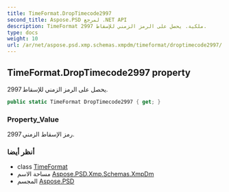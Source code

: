 ```yaml
---
title: TimeFormat.DropTimecode2997
second_title: Aspose.PSD لمرجع .NET API
description: TimeFormat ملكية. يحصل على الرمز الزمني للإسقاط 2997.
type: docs
weight: 10
url: /ar/net/aspose.psd.xmp.schemas.xmpdm/timeformat/droptimecode2997/
---
```

## TimeFormat.DropTimecode2997 property

يحصل على الرمز الزمني للإسقاط 2997.

```csharp
public static TimeFormat DropTimecode2997 { get; }
```

### Property_Value

رمز الإسقاط الزمني 2997.

### أنظر أيضا

* class [TimeFormat](../)
* مساحة الاسم [Aspose.PSD.Xmp.Schemas.XmpDm](../../timeformat/)
* المجسم [Aspose.PSD](../../../)



